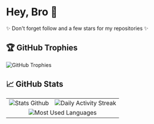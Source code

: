# Hey, Bro 👋

✨ Don't forget follow and a few stars for my repositories ✨

## 🏆 GitHub Trophies

![GitHub Trophies](https://github-profile-trophy.vercel.app/?username=zinitdev&theme=oldie)

## 📈 GitHub Stats

<table>
  <tr>
    <td>
      <img src="https://github-readme-stats.vercel.app/api?username=zinitdev&show_icons=true&theme=transparent" alt="Stats Github" />
    </td>
    <td>
       <img src="https://github-readme-streak-stats.herokuapp.com/?user=zinitdev&theme=transparent" alt="Daily Activity Streak" />
    </td>
  </tr>
  <tr>
    <td colspan="2" align="center">
      <img src="https://github-readme-stats.vercel.app/api/top-langs/?username=zinitdev&layout=pie&theme=transparent" alt="Most Used Languages" />
    </td>
  </tr>
</table>
